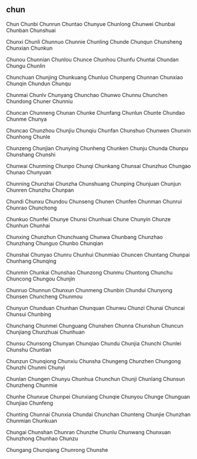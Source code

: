chun
---

Chun Chunbi Chunrun Chuntao Chunyue Chunlong Chunwei Chunbai Chunban Chunshuai

Chunxi Chunli Chunnuo Chunnie Chunling Chunde Chunqun Chunsheng Chunxian Chunkun

Chunou Chunnian Chunlou Chunce Chunhou Chunfu Chuntai Chundan Chungu Chunlin

Chunchuan Chunjing Chunkuang Chunluo Chunpeng Chunnan Chunxiao Chunqin Chundun Chunqu

Chunmai Chunlv Chunyang Chunchao Chunwo Chunnu Chunchen Chundong Chuner Chunniu

Chuncan Chunneng Chunan Chunke Chunfang Chunlun Chunte Chundao Chunme Chunya

Chuncao Chunzhou Chunjiu Chunqiu Chunfan Chunshuo Chunwen Chunxin Chunhong Chunle

Chunzeng Chunjian Chunying Chunheng Chunken Chunju Chunda Chunpu Chunshang Chunshi

Chunwai Chunming Chunpo Chunqi Chunkang Chunsai Chunzhuo Chungao Chunao Chunyuan

Chunning Chunzhai Chunzha Chunshuang Chunping Chunjuan Chunjun Chunren Chunzhu Chunpan

Chundi Chunxu Chundou Chunseng Chunen Chunfen Chunman Chunrui Chunrao Chunchong

Chunkuo Chunfei Chunye Chunsi Chunhuai Chune Chunyin Chunze Chunhun Chunhai

Chunxing Chunzhun Chunchuang Chunwa Chunbang Chunzhao Chunzhang Chunguo Chunbo   Chunqian

Chunshai Chunyao Chunru Chunhui Chunmiao Chuncen Chuntang Chunpai Chunhang Chunqing

Chunmin Chunkai Chunshao Chunzong Chunmu Chuntong Chunchu Chuncong Chungou Chunjin

Chunruo Chunnun Chunxun Chunmeng Chunbin Chundui Chunyong Chunsen Chuncheng Chunmou

Chunyun Chunduan Chunhan Chunquan Chunwu Chunzi Chunai Chuncai Chunsui Chunbing

Chunchang Chunmei Chunguang Chunshen Chunna Chunshun Chuncun Chunjiang Chunzhuai Chunhuan

Chunsu Chunsong Chunyan Chunqiao Chundu Chunjia Chunchi Chunlei Chunshu Chuntian

Chunzun Chunqiong Chunxiu Chunsha Chungeng Chunzhen Chungong Chunzhi Chunmi Chunyi

Chunlan Chungen Chunyu Chunhua Chunchun Chunji Chunlang Chunsun Chunzheng Chunmie

Chunhe Chunxue Chunpei Chunxiang Chunqie Chunyou Chunge Chunguan Chunjiao Chunfeng

Chunting Chunnai Chunxia Chundai Chunchan Chunteng Chunjie Chunzhan Chunmian Chunkuan

Chungai Chunshan Chunran Chunzhe Chunlu Chunwang Chunxuan Chunzhong Chunhao Chunzu

Chungang Chunqiang Chunrong Chunshe 